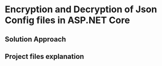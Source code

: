# Encryption and Decryption of Json Config files in ASP.NET Core

## Solution Approach

## Project files explanation
